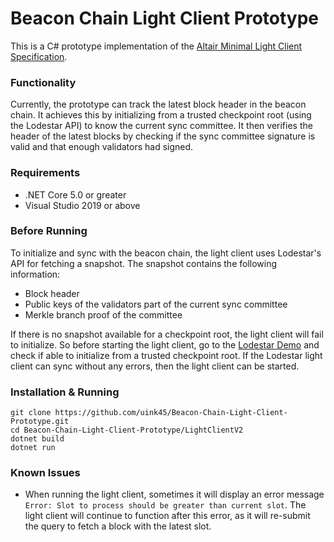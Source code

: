 # Beacon Chain Light Client Prototype

This is a C# prototype implementation of the [Altair Minimal Light Client Specification](https://github.com/ethereum/consensus-specs/blob/dev/specs/altair/sync-protocol.md). 

### Functionality
Currently, the prototype can track the latest block header in the beacon chain. It achieves this by initializing from a trusted checkpoint root (using the Lodestar API) to know the current sync committee. It then verifies the header of the latest blocks by checking if the sync committee signature is valid and that enough validators had signed. 

### Requirements
- .NET Core 5.0 or greater
- Visual Studio 2019 or above

### Before Running
To initialize and sync with the beacon chain, the light client uses Lodestar's API for fetching a snapshot. The snapshot contains the following information:
- Block header
- Public keys of the validators part of the current sync committee
- Merkle branch proof of the committee

If there is no snapshot available for a checkpoint root, the light client will fail to initialize. So before starting the light client, go to the [Lodestar Demo](https://light-client-demo.lodestar.casa/) and check if able to initialize from a trusted checkpoint root. If the Lodestar light client can sync without any errors, then the light client can be started.  

### Installation & Running
```
git clone https://github.com/uink45/Beacon-Chain-Light-Client-Prototype.git
cd Beacon-Chain-Light-Client-Prototype/LightClientV2
dotnet build
dotnet run
```

### Known Issues
- When running the light client, sometimes it will display an error message `Error: Slot to process should be greater than current slot`. The light client will continue to function after this error, as it will re-submit the query to fetch a block with the latest slot.
